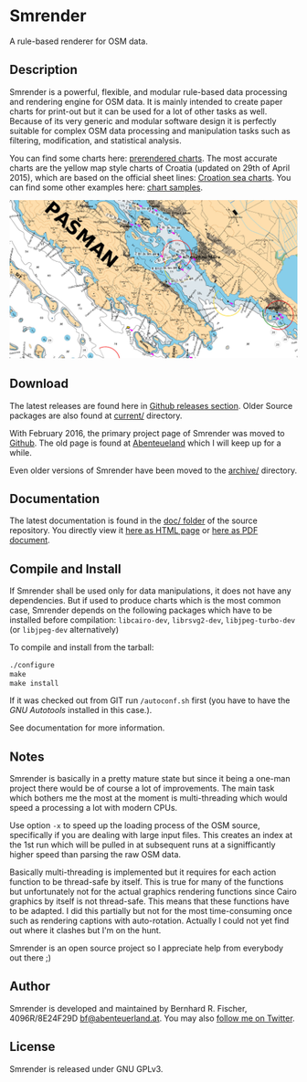 # Smrender

A rule-based renderer for OSM data.

## Description

Smrender is a powerful, flexible, and modular rule-based data processing and rendering engine for
OSM data. It is mainly intended to create paper charts for print-out but it can
be used for a lot of other tasks as well. Because of its very generic
and modular software design it is perfectly suitable for complex OSM data
processing and manipulation tasks such as filtering, modification, and
statistical analysis.

You can find some charts here: [prerendered
charts](https://www.abenteuerland.at/download/smrender/charts/).  The most
accurate charts are the yellow map style charts of Croatia (updated on 29th of
April 2015), which are based on the official sheet lines: [Croation sea
charts](https://www.abenteuerland.at/download/smrender/charts/croatia/yellow_map/PDF/).
You can find some other examples here: [chart
samples](https://www.abenteuerland.at/download/smrender/samples/).

![sample_cutout.jpg](doc/sample_cutout.jpg)

## Download

The latest releases are found here in [Github releases section](https://github.com/rahra/smrender/releases).
Older Source packages are also found at
[current/](https://www.abenteuerland.at/download/smrender/current/) directory.

With February 2016, the primary project page of Smrender was moved to
[Github](https://github.com/rahra/smrender). The old page is found at
[Abenteueland](http://www.abenteuerland.at/smrender/) which I will keep up for
a while.

Even older versions of Smrender have been moved to the [archive/](https://www.abenteuerland.at/download/smrender/archive/) directory.

## Documentation

The latest documentation is found in the [doc/
folder](https://github.com/rahra/smrender/tree/master/doc) of the source
repository. You directly view it [here as HTML
page](https://htmlpreview.github.io/?https://github.com/rahra/smrender/blob/master/doc/smrender.html)
or [here as PDF
document](https://github.com/rahra/smrender/raw/master/doc/smrender.pdf).

## Compile and Install

If Smrender shall be used only for data manipulations, it does not have any
dependencies. But if used to produce charts which is the most common case,
Smrender depends on the following packages which have to be installed before
compilation:
`libcairo-dev`, `librsvg2-dev`, `libjpeg-turbo-dev` (or `libjpeg-dev` alternatively)

To compile and install from the tarball:
```Shell
./configure
make
make install
```

If it was checked out from GIT run `/autoconf.sh` first (you have to
have the *GNU Autotools* installed in this case.).

See documentation for more information.

## Notes

Smrender is basically in a pretty mature state but since it being a one-man
project there would be of course a lot of improvements. The main task which
bothers me the most at the moment is multi-threading which would speed a
processing a lot with modern CPUs.

Use option `-x` to speed up the loading process of the OSM source, specifically
if you are dealing with large input files. This creates an index at the 1st run
which will be pulled in at subsequent runs at a signifficantly higher speed than
parsing the raw OSM data.

Basically multi-threading is implemented but it requires for each action
function to be thread-safe by itself. This is true for many of the functions
but unfortunately not for the actual graphics rendering functions since Cairo
graphics by itself is not thread-safe. This means that these functions have to
be adapted. I did this partially but not for the most time-consuming once such
as rendering captions with auto-rotation. Actually I could not yet find out
where it clashes but I'm on the hunt.

Smrender is an open source project so I appreciate help from everybody out there ;)

## Author

Smrender is developed and maintained by Bernhard R. Fischer, 4096R/8E24F29D <bf@abenteuerland.at>.
You may also [follow me on Twitter](http://twitter.com/_Rahra_).

## License

Smrender is released under GNU GPLv3.


